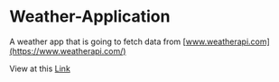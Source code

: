 # Weather-Application
A weather app that is going to fetch data from [www.weatherapi.com](https://www.weatherapi.com/)

View at this [Link](https://weather-watcher.vercel.app/)
